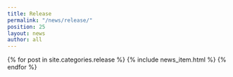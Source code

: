 ```yaml
---
title: Release
permalink: "/news/release/"
position: 25
layout: news
author: all
---
```


{% for post in site.categories.release %}
  {% include news_item.html %}
{% endfor %}
